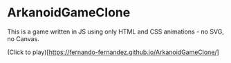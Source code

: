 # ArkanoidGameClone

This is a game written in JS using only HTML and CSS animations - no SVG, no Canvas.

(Click to play)[https://fernando-fernandez.github.io/ArkanoidGameClone/]
